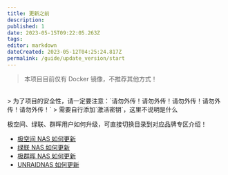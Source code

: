 ```yaml
---
title: 更新之前
description:
published: 1
date: 2023-05-15T09:22:05.263Z
tags:
editor: markdown
dateCreated: 2023-05-12T04:25:24.817Z
permalink: /guide/update_version/start
---
```


> 本项目目前仅有 Docker 镜像，不推荐其他方式！

<br>
> 为了项目的安全性，请一定要注意：`请勿外传！请勿外传！请勿外传！请勿外传！请勿外传！`
> 需要自行添加`激活密钥`，这里不说明是什么
<br>

极空间、绿联、群晖用户如何升级，可直接切换目录到对应品牌专区介绍！

- [极空间 NAS 如何更新](/guide/update_version/zspase/)
- [绿联 NAS 如何更新](/guide/update_version/ugreen/)
- [极群晖 NAS 如何更新](/guide/update_version/synology/)
- [UNRAIDNAS 如何更新](/guide/update_version/unraid/)
